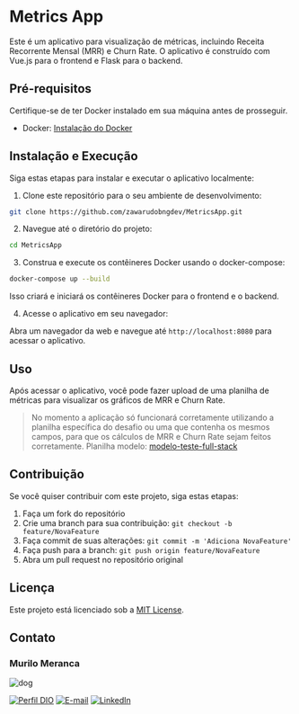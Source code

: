 # Metrics App

Este é um aplicativo para visualização de métricas, incluindo Receita Recorrente Mensal (MRR) e Churn Rate. O aplicativo é construído com Vue.js para o frontend e Flask para o backend.

## Pré-requisitos

Certifique-se de ter Docker instalado em sua máquina antes de prosseguir.

- Docker: [Instalação do Docker](https://docs.docker.com/get-docker/)

## Instalação e Execução

Siga estas etapas para instalar e executar o aplicativo localmente:

1. Clone este repositório para o seu ambiente de desenvolvimento:

```bash
git clone https://github.com/zawarudobngdev/MetricsApp.git
```

2. Navegue até o diretório do projeto:

```bash
cd MetricsApp
```

3. Construa e execute os contêineres Docker usando o docker-compose:

```bash
docker-compose up --build
```

Isso criará e iniciará os contêineres Docker para o frontend e o backend.

4. Acesse o aplicativo em seu navegador:

Abra um navegador da web e navegue até `http://localhost:8080` para acessar o aplicativo.

## Uso

Após acessar o aplicativo, você pode fazer upload de uma planilha de métricas para visualizar os gráficos de MRR e Churn Rate.

> No momento a aplicação só funcionará corretamente utilizando a planilha específica do desafio ou uma que contenha os mesmos campos, para que os cálculos de MRR e Churn Rate sejam feitos corretamente.
Planilha modelo: [modelo-teste-full-stack](https://docs.google.com/spreadsheets/d/1Tkuj5vtkzZqoGBBnjy6R0F26SX_uCpXSNKU0-ajXMJA)

## Contribuição

Se você quiser contribuir com este projeto, siga estas etapas:

1. Faça um fork do repositório
2. Crie uma branch para sua contribuição: `git checkout -b feature/NovaFeature`
3. Faça commit de suas alterações: `git commit -m 'Adiciona NovaFeature'`
4. Faça push para a branch: `git push origin feature/NovaFeature`
5. Abra um pull request no repositório original

## Licença

Este projeto está licenciado sob a [MIT License](https://opensource.org/licenses/MIT).

## Contato
### Murilo Meranca
![dog](https://avatars.githubusercontent.com/u/129321279?v=4)

[![Perfil DIO](https://img.shields.io/badge/-Meu%20Perfil%20na%20DIO-30A3DC?style=for-the-badge)](https://web.dio.me/users/murilo_m_17570/)
[![E-mail](https://img.shields.io/badge/-Email-000?style=for-the-badge&logo=microsoft-outlook&logoColor=E94D5F)](mailto:murilo.m@hotmail.com)
[![LinkedIn](https://img.shields.io/badge/-LinkedIn-000?style=for-the-badge&logo=linkedin&logoColor=30A3DC)](https://www.linkedin.com/in/murilo-meranca/)
